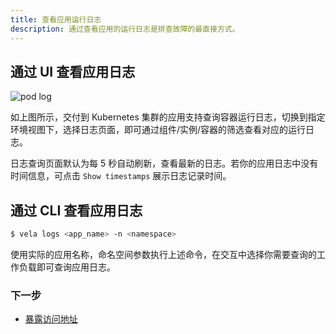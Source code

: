 ```yaml
---
title: 查看应用运行日志
description: 通过查看应用的运行日志是排查故障的最直接方式。
---
```


## 通过 UI 查看应用日志

![pod log](https://kubevela.io/images/1.3/pod-log.jpg)

如上图所示，交付到 Kubernetes 集群的应用支持查询容器运行日志，切换到指定环境视图下，选择日志页面，即可通过组件/实例/容器的筛选查看对应的运行日志。

日志查询页面默认为每 5 秒自动刷新，查看最新的日志。若你的应用日志中没有时间信息，可点击 `Show timestamps` 展示日志记录时间。

## 通过 CLI 查看应用日志

```bash
$ vela logs <app_name> -n <namespace>
```

使用实际的应用名称，命名空间参数执行上述命令，在交互中选择你需要查询的工作负载即可查询应用日志。

### 下一步

* [暴露访问地址](./get-application-endpoint.md)
